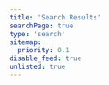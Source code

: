 ```yaml
---
title: 'Search Results'
searchPage: true
type: 'search'
sitemap:
  priority: 0.1
disable_feed: true
unlisted: true
---
```

